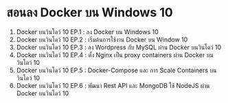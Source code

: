 # สอนลง Docker บน Windows 10
1. Docker บนวินโดว์ 10 	EP.1 : ลง Docker บน Windows 10
2. Docker บนวินโดว์ 10 	EP.2 : เริ่มต้นการใช้งาน Docker บน Window 10
3. Docker บนวินโดว์ 10	EP.3 : ลง Wordpress กับ MySQL ผ่าน Docker บนวินโดว์ 10
4. Docker บนวินโดว์ 10	EP.4 : ตั้ง Nginx เป็น proxy containers  ผ่าน Docker บนวินโดว์ 10
5. Docker บนวินโดว์ 10	EP.5 : Docker-Compose และ การ Scale Containers บนวินโดว์ 10
6. Docker บนวินโดว์ 10	EP.6 : พัฒนา Rest API และ MongoDB ใช้ NodeJS ผ่าน Docker บนวินโดว์ 10